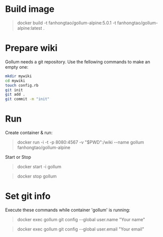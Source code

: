# Build image

> docker build -t fanhongtao/gollum-alpine:5.0.1 -t fanhongtao/gollum-alpine:latest .

# Prepare wiki

Gollum needs a git repository. Use the fellowing commands to make an empty one:

```bash
mkdir mywiki
cd mywiki
touch config.rb
git init
git add .
git commit -m "init"
```


# Run

Create container & run:

> docker run -i -t -p 8080:4567 -v "$PWD":/wiki --name gollum fanhongtao/gollum-alpine

Start or Stop

> docker start -i gollum

> docker stop gollum

# Set git info

Execute these commands while container 'gollum' is running:

> docker exec gollum git config --global user.name "Your name"

> docker exec gollum git config --global user.email "Your email"

